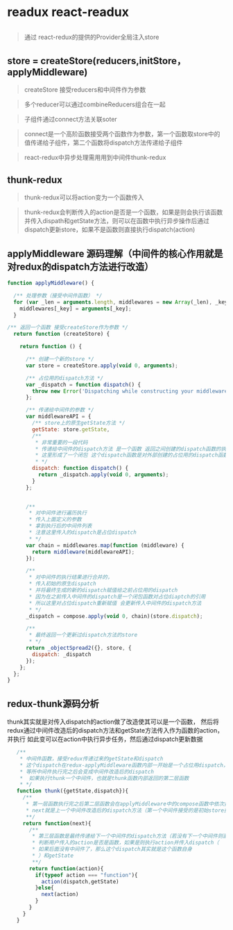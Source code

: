 # readux react-readux

## <Provider store={store} />

> 通过 react-redux的提供的Provider全局注入store

## store = createStore(reducers,initStore，applyMiddleware)

> createStore 接受reducers和中间件作为参数

> 多个reducer可以通过combineReducers组合在一起

> 子组件通过connect方法关联soter

> connect是一个高阶函数接受两个函数作为参数，第一个函数取store中的值传递给子组件，第二个函数将dispatch方法传递给子组件

> react-redux中异步处理需用用到中间件thunk-redux

## thunk-redux

> thunk-redux可以将action变为一个函数传入

> thunk-redux会判断传入的action是否是一个函数，如果是则会执行该函数并传入dispath和getState方法，则可以在函数中执行异步操作后通过dispatch更新store，如果不是函数则直接执行dispatch(action)

## applyMiddleware 源码理解（中间件的核心作用就是对redux的dispatch方法进行改造）

```javascript
function applyMiddleware() {

  /** 处理参数（接受中间件函数） */
  for (var _len = arguments.length, middlewares = new Array(_len), _key = 0; _key < _len; _key++) {
    middlewares[_key] = arguments[_key];
  }

/** 返回一个函数 接受createStore作为参数 */
  return function (createStore) {

    return function () {

      /** 创建一个新的store */
      var store = createStore.apply(void 0, arguments);

      /** 占位用的dispatch方法 */
      var _dispatch = function dispatch() {
        throw new Error('Dispatching while constructing your middleware is not allowed. ' + 'Other middleware would not be applied to this dispatch.');
      };

      /** 传递给中间件的参数 */
      var middlewareAPI = {
        /** store上的原生getState方法 */
        getState: store.getState,
        /** 
         * 非常重要的一段代码
         * 传递给中间件的dispatch方法 是一个函数 返回之间创建的dispatch函数的执行 
         * 这里形成了一个闭包 这个dispatch函数是对外部创建的占位用的dispatch函数的引用 
         * */
        dispatch: function dispatch() {
          return _dispatch.apply(void 0, arguments);
        }
      };
      

      /** 
       * 对中间件进行遍历执行 
       * 传入上面定义的参数 
       * 拿到执行后的中间件列表
       * 注意这里传入的dispatch是占位dispatch 
       * */
      var chain = middlewares.map(function (middleware) {
        return middleware(middlewareAPI);
      });

      /** 
       * 对中间件的执行结果进行合并的，
       * 传入初始的原生dispatch 
       * 并将最终生成的新的dispatch赋值给之前占位用的dispatch
       * 因为在之前传入中间件的dispatch是一个闭包函数对占位diaptch的引用
       * 所以这里对占位dispatch重新赋值 会更新传入中间件的dispatch方法
       * */
      _dispatch = compose.apply(void 0, chain)(store.dispatch);

      /**
       * 最终返回一个更新过dispatch方法的store
       * */
      return _objectSpread2({}, store, {
        dispatch: _dispatch
      });
    };
  };
}
```

## redux-thunk源码分析 

 thunk其实就是对传入dispatch的action做了改造使其可以是一个函数，
 然后将redux通过中间件改造后的dispatch方法和getState方法传入作为函数的action，并执行
 如此变可以在action中执行异步任务，然后通过dispatch更新数据

 ```javascript
    /** 
     * 中间件函数，接受redux传递过来的getState和dispatch
     * 这个dispatch在redux-applyMiddleware函数内部一开始是一个占位用dispatch，
     * 等所中间件执行完之后会变成中间件改造后的dispatch
     *  如果执行thunk一个中间件，也就是thunk函数内部返回的第二层函数
     * */
    function thunk({getState,dispatch}){
      /**
       * 第一层函数执行完之后第二层函数会在applyMiddleware中的compose函数中依次执行
       * next就是上一个中间件改造后的dispatch方法（第一个中间件接受的是初始store提供的dispatch）
       **/
      return function(next){
        /**
         * 第三层函数是最终传递给下一个中间件的dispatch方法（若没有下一个中间件则直接是用户使用dispatch）
         * 判断用户传入的action是否是函数，如果是则执行action并传入dispatch（
         * 如果后面没有中间件了，那么这个dispatch其实就是这个函数自身
         * ）和getState
         **/
        return function(action){
          if(typeof action === "function"){
            action(dispatch,getState)
          }else{
            next(action)
          }
        }
      }
    }

 ```
